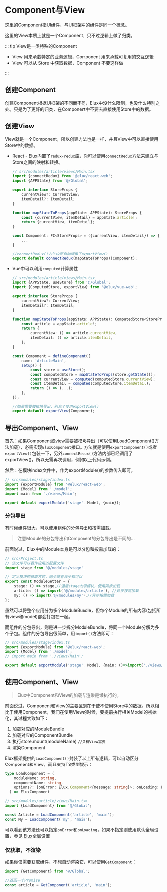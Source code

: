 # Component与View

这里的Component指UI组件，与UI框架中的组件是同一个概念。

这里的View本质上就是一个Component，只不过逻辑上做了归类。

::: tip View是一类特殊的Component

- View 用来承载特定的业务逻辑，Component 用来承载可复用的交互逻辑
- View 可以从 Store 中获取数据，Component 不要这样做

:::

## 创建Component

创建Component根据UI框架的不同而不同，Elux中没什么限制，也没什么特别之处。只是为了更好的归类，在Component中不要去直接使用Store中的数据。

## 创建View

View就是一个Component，所以创建方法也是一样，并且View中可以直接使用Store中的数据。

- React - Elux内置了`redux-redux`库，你可以使用`connectRedux`方法来建立与Store之间的映射和转换。

    ```ts
    // src/modules/article/views/Main.tsx
    import {connectRedux} from '@elux/react-web';
    import {APPState} from '@/Global';

    export interface StoreProps {
        currentView?: CurrentView;
        itemDetail?: ItemDetail;
    }

    function mapStateToProps(appState: APPState): StoreProps {
        const {currentView, itemDetail} = appState.article!;
        return {currentView, itemDetail};
    }

    const Component: FC<StoreProps> = ({currentView, itemDetail}) => {
        ...
    }

    //connectRedux()方法内部自动调用了exportView()
    export default connectRedux(mapStateToProps)(Component);
    ```

- Vue中可以利用`computed`计算属性

    ```ts
    // src/modules/article/views/Main.tsx
    import {APPState, useStore} from '@/Global';
    import {ComputedStore, exportView} from '@elux/vue-web';

    export interface StoreProps {
        currentView?: CurrentView;
        itemDetail?: ItemDetail;
    }

    function mapStateToProps(appState: APPState): ComputedStore<StoreProps> {
        const article = appState.article!;
        return {
            currentView: () => article.currentView,
            itemDetail: () => article.itemDetail,
        };
    }

    const Component = defineComponent({
        name: 'ArticleMain',
        setup() {
            const store = useStore();
            const computedStore = mapStateToProps(store.getState());
            const currentView = computed(computedStore.currentView);
            const itemDetail = computed(computedStore.itemDetail);
            return () => (...);
        },
    });

    //如果需要被模块导出，别忘了使用exportView()
    export default exportView(Component);
    ```

## 导出Component、View

首先：如果Component或view需要被模块导出（可以使用LoadComponent()方法加载），必需实现`EluxComponent`接口。方法就是使用`exportComponent()`或者`exportView()`包装一下，另外`connectRedux()`方法内部已经调用了exportView()，所以无需再次调用，例如以上代码示例。

然后：在模块index文件中，作为exportModule()的参数传入即可。

```ts
// src/modules/stage/index.ts
import {exportModule} from '@elux/react-web';
import {Model} from './model';
import main from './views/Main';

export default exportModule('stage', Model, {main});
```

### 分包导出

有时候组件很大，可以使用组件的分包导出和按需加载。

> 注意Module的分包导出和Component的分包导出是不同的...

前面说过，Elux中的Module本身是可以分包和按需加载的：

```ts
// src/Project.ts
// 该文件可以看作应用的配置文件
import stage from '@/modules/stage';

// 定义模块的获取方式，同步或者异步都可以
export const ModuleGetter = {
    stage: () => stage,//通常stage为根模块，使用同步加载
    article: () => import('@/modules/article'), //异步按需加载
    my: () => import('@/modules/my'),//异步按需加载
};
```

虽然可以将整个应用分为多个ModuleBundle，但每个Module的所有内容(包括所有view和model)都会打包在一起。

而组件的分包导出，则是进一步拆分ModuleBundle，将同一个Module分解为多个子包。组件的分包导出很简单，用`import()`方法即可：

```ts
// src/modules/stage/index.ts
import {exportModule} from '@elux/react-web';
import {Model} from './model';
// import main from './views/Main';

export default exportModule('stage', Model, {main: ()=>import('./views/Main')});
```

## 使用Component、View

> Elux中Component和View的加载与渲染是懒执行的。

前面说过，Component和View的主要区别在于使不使用Store中的数据。所以相比于使用Component，我们在使用View的时候，要提前执行相关Model的初始化，其过程大致如下：

1. 加载对应的ModuleBundle
2. 加载对应的ComponentBundle
3. 执行store.mount(moduleName) `//只有View需要`
4. 渲染Component

Elux框架提供的`LoadComponent()`封装了以上所有逻辑，可以自动区分Component和View，而且支持TS类型提示：

```ts
type LoadComponent = (
    moduleName: string, 
    componentName: string, 
    options?: {onError: Elux.Component<{message: string}>; onLoading: Elux.Component<{}>}
  ) => EluxComponent
```

```ts
// src/modules/article/views/Main.tsx
import {LoadComponent} from '@/Global';

const Article = LoadComponent('article', 'main');
const My = LoadComponent('my', 'main');
```

可以看到该方法还可以指定`onError`和`onLoading`，如果不指定则使用默认全局设置，参见 [Elux全局设置](/api/react-web.setconfig.html)

### 仅获取，不渲染

如果你仅需要获取组件，不想自动渲染它，可以使用`GetComponent`：

```ts
import {GetComponent} from '@/Global';

//返回一个Promise
const article = GetComponent('article', 'main');
```

